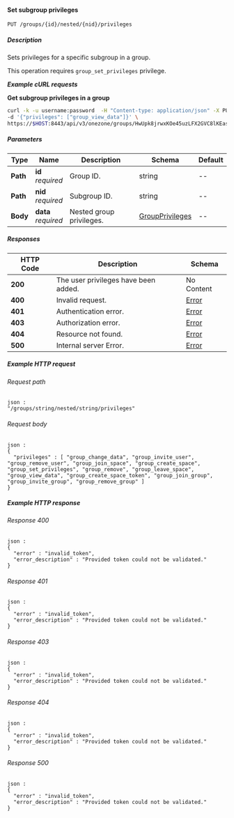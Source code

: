 
<a name="set_group_nested_privileges"></a>
#### Set subgroup privileges
```
PUT /groups/{id}/nested/{nid}/privileges
```


##### Description
Sets privileges for a specific subgroup in a group.

This operation requires `group_set_privileges` privilege.

***Example cURL requests***

**Get subgroup privileges in a group**

```bash
curl -k -u username:password  -H "Content-type: application/json" -X PUT \
-d '{"privileges": ["group_view_data"]}' \
https://$HOST:8443/api/v3/onezone/groups/HwUpk8jrwxKOe45uzLFX2GVC8lKEasj4q253sptVqF8/nested/T5x_HhFYOnILOCUf9OqgExw00RwaU2MXT5122oWk_sM/privileges
```


##### Parameters

|Type|Name|Description|Schema|Default|
|---|---|---|---|---|
|**Path**|**id**  <br>*required*|Group ID.|string|--|
|**Path**|**nid**  <br>*required*|Subgroup ID.|string|--|
|**Body**|**data**  <br>*required*|Nested group privileges.|[GroupPrivileges](../definitions/GroupPrivileges.md#groupprivileges)|--|


##### Responses

|HTTP Code|Description|Schema|
|---|---|---|
|**200**|The user privileges have been added.|No Content|
|**400**|Invalid request.|[Error](../definitions/Error.md#error)|
|**401**|Authentication error.|[Error](../definitions/Error.md#error)|
|**403**|Authorization error.|[Error](../definitions/Error.md#error)|
|**404**|Resource not found.|[Error](../definitions/Error.md#error)|
|**500**|Internal server Error.|[Error](../definitions/Error.md#error)|


##### Example HTTP request

###### Request path
```
json :
"/groups/string/nested/string/privileges"
```


###### Request body
```
json :
{
  "privileges" : [ "group_change_data", "group_invite_user", "group_remove_user", "group_join_space", "group_create_space", "group_set_privileges", "group_remove", "group_leave_space", "group_view_data", "group_create_space_token", "group_join_group", "group_invite_group", "group_remove_group" ]
}
```


##### Example HTTP response

###### Response 400
```
json :
{
  "error" : "invalid_token",
  "error_description" : "Provided token could not be validated."
}
```


###### Response 401
```
json :
{
  "error" : "invalid_token",
  "error_description" : "Provided token could not be validated."
}
```


###### Response 403
```
json :
{
  "error" : "invalid_token",
  "error_description" : "Provided token could not be validated."
}
```


###### Response 404
```
json :
{
  "error" : "invalid_token",
  "error_description" : "Provided token could not be validated."
}
```


###### Response 500
```
json :
{
  "error" : "invalid_token",
  "error_description" : "Provided token could not be validated."
}
```



